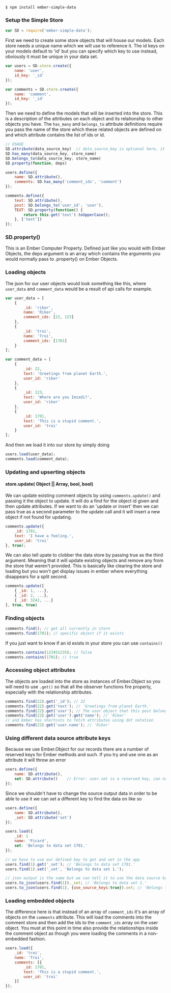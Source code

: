 ```
$ npm install ember-simple-data
```

### Setup the Simple Store

```js
var SD = require('ember-simple-data');
```

First we need to create some store objects that will house our models. Each store needs a unique name which we will use to reference it. The id keys on your models default to 'id' but you can specify which key to use instead, obviously it must be unique in your data set.

```js
var users = SD.store.create({
	name: 'user',
	id_key: '_id'
});

var comments = SD.store.create({
	name: 'comment',
	id_key: '_id'
});
```

Then we need to define the models that will be inserted into the store. This is a description of the attributes on each object and its relationship to other objects you have. The `has_many` and `belongs_to` attribute definitions require you pass the name of the store which these related objects are defined on and which attribute contains the list of ids or id.

```js
// USAGE
SD.attribute(data_source_key)  // data_source_key is optional here, it will default to your defined key
SD.has_many(data_source_key, store_name)
SD.belongs_to(data_source_key, store_name)
SD.property(function, deps)

users.define({
	name: SD.attribute(),
	comments: SD.has_many('comment_ids', 'comment')
});

comments.define({
	text: SD.attribute(),
	post: SD.belongs_to('user_id', 'user'),
	TEXT: SD.property(function() {
		return this.get('text').toUpperCase();
	}, ['text'])
});
```

### SD.property()

This is an Ember Computer Property. Defined just like you would with Ember Objects, the deps argument is an array which contains the arguments you would normally pass to .property() on Ember Objects.

### Loading objects

The json for our user objects would look something like this, where `user_data` and `comment_data` would be a result of api calls for example. 

```js
var user_data = [
	{
		_id: 'riker',
		name: 'Riker',
		comment_ids: [22, 123]
	},
	{
		_id: 'troi',
		name: 'Troi',
		comment_ids: [1701]
	}
];

var comment_data = [
	{
		_id: 22,
		text: 'Greetings from planet Earth.',
		user_id: 'riker'
	},
	{
		_id: 123,
		text: 'Where are you Imzadi?',
		user_id: 'riker'
	},
	{
		_id: 1701,
		text: 'This is a stupid comment.',
		user_id: 'troi'
	}
];
```

And then we load it into our store by simply doing

```js
users.load(user_data);
comments.load(comment_data);
```

### Updating and upserting objects

#### store.update( Object || Array, bool, bool)

We can update existing comment objects by using `comments.update()` and passing it the object to update. It will do a find for the object id given and then update attributes. If we want to do an 'update or insert' then we can pass true as a second parameter to the update call and it will insert a new object if not found for updating.

```js
comments.update({
	_id: 1701,
	text: 'I have a feeling.',
	user_id: 'troi'
}, true);
```

We can also tell upate to clobber the data store by passing true as the third argument. Meaning that it will update existing objects and remove any from the store that weren't provided. This is basically like clearing the store and loading but you won't get display issues in ember where everything disappears for a split second.

```js
comments.update([
	{ _id: 1, ...},
	{ _id: 2, ...},
	{ _id: 3242, ...}
], true, true)
```

### Finding objects

```js
comments.find(); // get all currently in store
comments.find(1701); // specific object if it exists
```

If you just want to know if an id exists in your store you can use `contains()`

```js
comments.contains(123451235); // false
comments.contains(1701); // true
```

### Accessing object attributes

The objects are loaded into the store as instances of Ember.Object so you will need to use `.get()` so that all the observer functions fire properly, especially with the relationship attributes.

```js
comments.find(22).get('_id'); // 22
comments.find(22).get('text'); // 'Greetings from planet Earth.'
comments.find(22).get('user'); // The user object that this post belongs to
comments.find(22).get('user').get('name'); // 'Riker'
// and Ember has shortcuts to fetch attributes using dot notation
comments.find(22).get('user.name'); // 'Riker'
```

### Using different data source attribute keys
Because we use Ember.Object for our records there are a number of reserved keys for Ember methods and such. If you try and use one as an attribute it will throw an error

```js
users.define({
	name: SD.attribute(),
	set: SD.attribute()    // Error: user.set is a reserved key, can not define with it. 
});
```

Since we shouldn't have to change the source output data in order to be able to use it we can set a different key to find the data on like so

```js
users.define({
	name: SD.attribute(),
	_set: SD.attribute('set')
});

users.load({
	_id: 1
	name: 'Picard',
	set: 'Belongs to data set 1701.'
});

// we have to use our defined key to get and set in the app
users.find(1).get('_set'); // 'Belongs to data set 1701.'
users.find(1).set('_set', 'Belongs to data set 1.');

// json output is the same but we can tell it to use the data source keys
users.to_json(users.find(1))._set; // 'Belongs to data set 1.'
users.to_json(users.find(1), {use_source_keys:true}).set; // 'Belongs to data set 1.'
```

### Loading embedded objects

The difference here is that instead of an array of `comment_ids` it's an array of objects on the `comments` attribute. This will load the comments into the comment store and then add the ids to the `comment_ids` array on the user object. You must at this point in time also provide the relationships inside the comment object as though you were loading the comments in a non-embedded fashion.

```js
users.load({
	_id: 'troi',
	name: 'Troi',
	comments: [{
		_id: 1701,
		text: 'This is a stupid comment.',
		user_id: 'troi'
	}]
});
```



